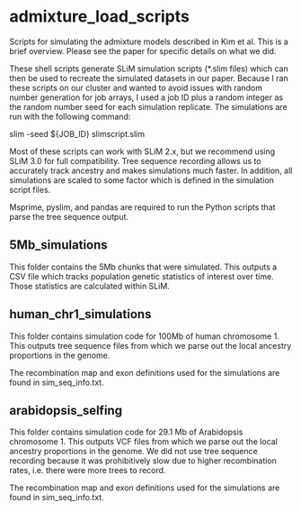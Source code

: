 # admixture_load_scripts
Scripts for simulating the admixture models described in Kim et al. This is a brief overview. Please see the paper for specific details on what we did.

These shell scripts generate SLiM simulation scripts (*.slim files) which can then be used to recreate the simulated datasets in our paper. Because I ran these scripts on our cluster and wanted to avoid issues with random number generation for job arrays, I used a job ID plus a random integer as the random number seed for each simulation replicate. The simulations are run with the following command:

slim -seed ${JOB_ID} slimscript.slim

Most of these scripts can work with SLiM 2.x, but we recommend using SLiM 3.0 for full compatibility. Tree sequence recording allows us to accurately track ancestry and makes simulations much faster. In addition, all simulations are scaled to some factor which is defined in the simulation script files.

Msprime, pyslim, and pandas are required to run the Python scripts that parse the tree sequence output.

## 5Mb_simulations

This folder contains the 5Mb chunks that were simulated. This outputs a CSV file which tracks population genetic statistics of interest over time. Those statistics are calculated within SLiM.

## human_chr1_simulations

This folder contains simulation code for 100Mb of human chromosome 1. This outputs tree sequence files from which we parse out the local ancestry proportions in the genome.

The recombination map and exon definitions used for the simulations are found in sim_seq_info.txt.

## arabidopsis_selfing

This folder contains simulation code for 29.1 Mb of Arabidopsis chromosome 1. This outputs VCF files from which we parse out the local ancestry proportions in the genome. We did not use tree sequence recording because it was prohibitively slow due to higher recombination rates, i.e. there were more trees to record.

The recombination map and exon definitions used for the simulations are found in sim_seq_info.txt.